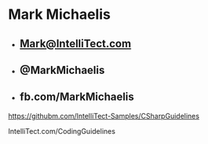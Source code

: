 ﻿# Mark Michaelis

* ## Mark@IntelliTect.com
* ## @MarkMichaelis
* ## fb.com/MarkMichaelis


https://githubm.com/IntelliTect-Samples/CSharpGuidelines

IntelliTect.com/CodingGuidelines